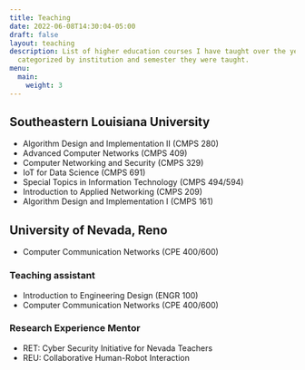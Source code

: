```yaml
---
title: Teaching
date: 2022-06-08T14:30:04-05:00
draft: false
layout: teaching
description: List of higher education courses I have taught over the years
  categorized by institution and semester they were taught.
menu:
  main:
    weight: 3
---
```

## Southeastern Louisiana University

* Algorithm Design and Implementation II (CMPS 280)
* Advanced Computer Networks (CMPS 409)
* Computer Networking and Security (CMPS 329)
* IoT for Data Science (CMPS 691)
* Special Topics in Information Technology (CMPS 494/594)
* Introduction to Applied Networking (CMPS 209)
* Algorithm Design and Implementation I (CMPS 161)

## University of Nevada, Reno

* Computer Communication Networks (CPE 400/600)

### Teaching assistant

* Introduction to Engineering Design (ENGR 100)
* Computer Communication Networks (CPE 400/600)

### Research Experience Mentor

* RET: Cyber Security Initiative for Nevada Teachers
* REU: Collaborative Human-Robot Interaction